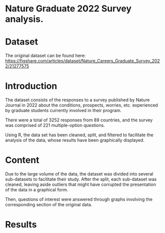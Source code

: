 # Nature Graduate 2022 Survey analysis.

# Dataset
The original dataset can be found here: https://figshare.com/articles/dataset/Nature_Careers_Graduate_Survey_2022/21277575

# Introduction
The dataset consists of the responses to a survey published by Nature Journal in 2022 about the conditions, prospects, worries, etc. experienced by graduate students currently involved in their program.

There were a total of 3252 responses from 89 countries, and the survey was comprised of 221 multiple-option questions.

Using R, the data set has been cleaned, split, and filtered to facilitate the analysis of the data, whose results have been graphically displayed.

# Content
Due to the large volume of the data, the dataset was divided into several sub-datasets to facilitate their study. After the split, each sub-dataset was cleaned, leaving aside outliers that might have corrupted the presentation of the data in a graphical form.

Then, questions of interest were answered through graphs involving the corresponding section of the original data.

# Results
